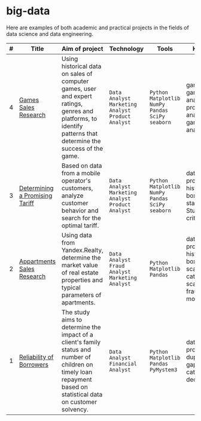 # big-data
Here are examples of both academic and practical projects in the fields of data science and data engineering.

| # | Title | Aim of project | Technology | Tools | Keywords |
|--|--|--|--|--|--|
| 4 | [Games Sales Research](https://github.com/vartemyev88/big-data/blob/d146b266c149ef16efaee14338e289842e24ca90/DS/practirum-games_research/games_research.ipynb) | Using historical data on sales of computer games, user and expert ratings, genres and platforms, to identify patterns that determine the success of the game. | `Data Analyst` `Marketing Analyst` `Product Analyst` | `Python` `Matplotlib` `NumPy` `Pandas` `SciPy` `seaborn` | game analyst, game project analyst, product analyst, gamedev analyst |
| 3 | [Determining a Promising Tariff](https://github.com/vartemyev88/big-data/blob/main/DS/practicum-determining_promising_tariff/determining_promising_tariff.ipynb) | Based on data from a mobile operator's customers, analyze customer behavior and search for the optimal tariff. | `Data Analyst` `Marketing Analyst` `Product Analyst` | `Python` `Matplotlib` `NumPy` `Pandas` `SciPy` `seaborn` | data processing, histogram, boxplot, statistical test, Student's criterion |
| 2 | [Appartments Sales Research](https://github.com/vartemyev88/big-data/blob/main/DS/practicum-appartments_sales/DS-practicum-appartments_sales.ipynb) | Using data from Yandex.Realty, determine the market value of real estate properties and typical parameters of apartments. | `Data Analyst` `Fraud Analyst` `Marketing Analyst` | `Python` `Matplotlib` `Pandas` | data processing, histogram, boxplot, scatter matrix, categorization, scatter plot, fraud monitoring |
| 1 | [Reliability of Borrowers](https://github.com/vartemyev88/big-data/blob/main/DS/practicum-borrowers_reliability/DS-practicum-borrowers_reliability.ipynb) | The study aims to determine the impact of a client's family status and number of children on timely loan repayment based on statistical data on customer solvency. | `Data Analyst` `Financial Analyst` | `Python` `Matplotlib` `Pandas` `PyMystem3` | data processing, duplicates, gaps, categorization, decomposition |
